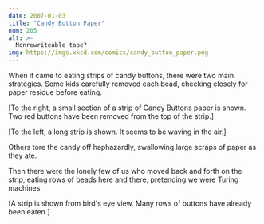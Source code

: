 ```yaml
---
date: 2007-01-03
title: "Candy Button Paper"
num: 205
alt: >-
  Nonrewriteable tape?
img: https://imgs.xkcd.com/comics/candy_button_paper.png
---
```

When it came to eating strips of candy buttons, there were two main strategies. Some kids carefully removed each bead, checking closely for paper residue before eating.

[To the right, a small section of a strip of Candy Buttons paper is shown. Two red buttons have been removed from the top of the strip.]



[To the left, a long strip is shown. It seems to be waving in the air.]

Others tore the candy off haphazardly, swallowing large scraps of paper as they ate.



Then there were the lonely few of us who moved back and forth on the strip, eating rows of beads here and there, pretending we were Turing machines.

[A strip is shown from bird's eye view. Many rows of buttons have already been eaten.]